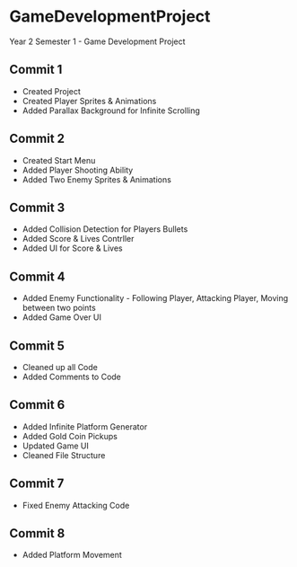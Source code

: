 # GameDevelopmentProject
Year 2 Semester 1 - Game Development Project


## Commit 1
- Created Project
- Created Player Sprites & Animations
- Added Parallax Background for Infinite Scrolling

## Commit 2
- Created Start Menu
- Added Player Shooting Ability
- Added Two Enemy Sprites & Animations

## Commit 3
- Added Collision Detection for Players Bullets
- Added Score & Lives Contrller
- Added UI for Score & Lives

## Commit 4
- Added Enemy Functionality - Following Player, Attacking Player, Moving between two points
- Added Game Over UI

## Commit 5
- Cleaned up all Code
- Added Comments to Code

## Commit 6
- Added Infinite Platform Generator
- Added Gold Coin Pickups
- Updated Game UI
- Cleaned File Structure

## Commit 7
- Fixed Enemy Attacking Code

## Commit 8
- Added Platform Movement
